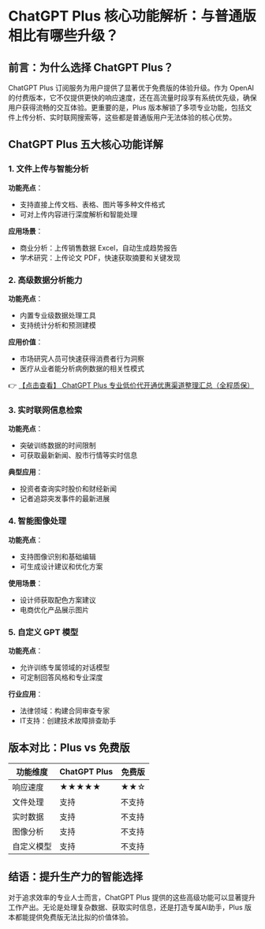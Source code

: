 # ChatGPT Plus 核心功能解析：与普通版相比有哪些升级？

## 前言：为什么选择 ChatGPT Plus？

ChatGPT Plus 订阅服务为用户提供了显著优于免费版的体验升级。作为 OpenAI 的付费版本，它不仅提供更快的响应速度，还在高流量时段享有系统优先级，确保用户获得流畅的交互体验。更重要的是，Plus 版本解锁了多项专业功能，包括文件上传分析、实时联网搜索等，这些都是普通版用户无法体验的核心优势。

## ChatGPT Plus 五大核心功能详解

### 1. 文件上传与智能分析
**功能亮点**：
- 支持直接上传文档、表格、图片等多种文件格式
- 可对上传内容进行深度解析和智能处理

**应用场景**：
- 商业分析：上传销售数据 Excel，自动生成趋势报告
- 学术研究：上传论文 PDF，快速获取摘要和关键发现

### 2. 高级数据分析能力
**功能亮点**：
- 内置专业级数据处理工具
- 支持统计分析和预测建模

**应用价值**：
- 市场研究人员可快速获得消费者行为洞察
- 医疗从业者能分析病例数据的相关性模式

👉 [【点击查看】 ChatGPT Plus 专业低价代开通优惠渠道整理汇总（全程质保）](https://bit.ly/DaiKai)

### 3. 实时联网信息检索
**功能亮点**：
- 突破训练数据的时间限制
- 可获取最新新闻、股市行情等实时信息

**典型应用**：
- 投资者查询实时股价和财经新闻
- 记者追踪突发事件的最新进展

### 4. 智能图像处理
**功能亮点**：
- 支持图像识别和基础编辑
- 可生成设计建议和优化方案

**使用场景**：
- 设计师获取配色方案建议
- 电商优化产品展示图片

### 5. 自定义 GPT 模型
**功能亮点**：
- 允许训练专属领域的对话模型
- 可定制回答风格和专业深度

**行业应用**：
- 法律领域：构建合同审查专家
- IT支持：创建技术故障排查助手

## 版本对比：Plus vs 免费版

| 功能维度       | ChatGPT Plus | 免费版 |
|----------------|--------------|--------|
| 响应速度       | ★★★★★       | ★★☆    |
| 文件处理       | 支持         | 不支持 |
| 实时数据       | 支持         | 不支持 |
| 图像分析       | 支持         | 不支持 |
| 自定义模型     | 支持         | 不支持 |

## 结语：提升生产力的智能选择

对于追求效率的专业人士而言，ChatGPT Plus 提供的这些高级功能可以显著提升工作产出。无论是处理复杂数据、获取实时信息，还是打造专属AI助手，Plus 版本都能提供免费版无法比拟的价值体验。